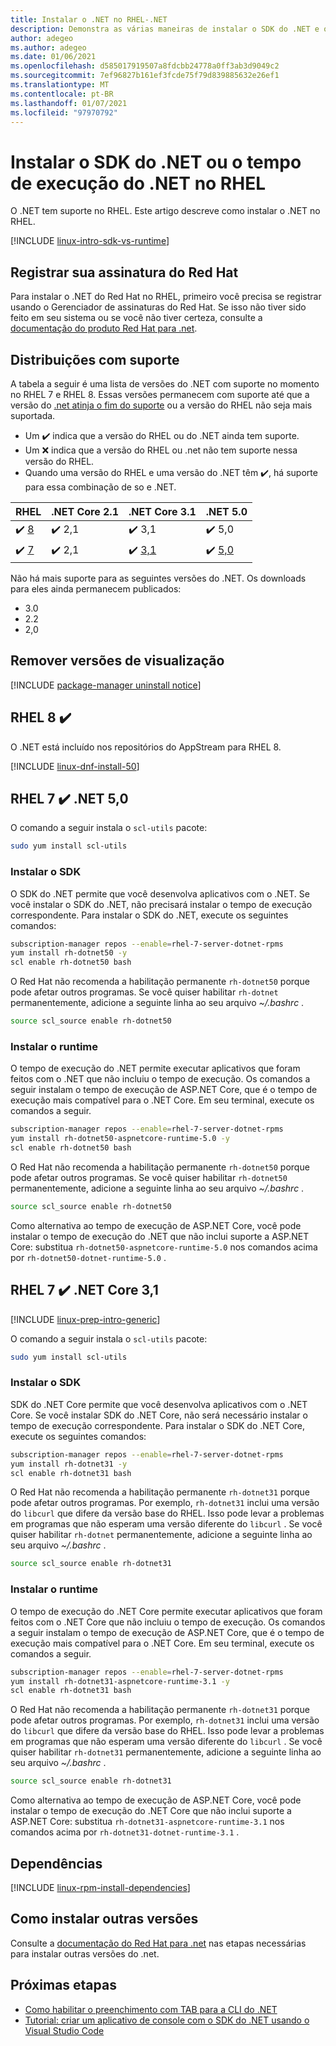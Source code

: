 ```yaml
---
title: Instalar o .NET no RHEL-.NET
description: Demonstra as várias maneiras de instalar o SDK do .NET e o tempo de execução do .NET no RHEL.
author: adegeo
ms.author: adegeo
ms.date: 01/06/2021
ms.openlocfilehash: d585017919507a8fdcbb24778a0ff3ab3d9049c2
ms.sourcegitcommit: 7ef96827b161ef3fcde75f79d839885632e26ef1
ms.translationtype: MT
ms.contentlocale: pt-BR
ms.lasthandoff: 01/07/2021
ms.locfileid: "97970792"
---
```

# <a name="install-the-net-sdk-or-the-net-runtime-on-rhel"></a>Instalar o SDK do .NET ou o tempo de execução do .NET no RHEL

O .NET tem suporte no RHEL. Este artigo descreve como instalar o .NET no RHEL.

[!INCLUDE [linux-intro-sdk-vs-runtime](includes/linux-intro-sdk-vs-runtime.md)]

## <a name="register-your-red-hat-subscription"></a>Registrar sua assinatura do Red Hat

Para instalar o .NET do Red Hat no RHEL, primeiro você precisa se registrar usando o Gerenciador de assinaturas do Red Hat. Se isso não tiver sido feito em seu sistema ou se você não tiver certeza, consulte a [documentação do produto Red Hat para .net](https://access.redhat.com/documentation/net/5.0/).

## <a name="supported-distributions"></a>Distribuições com suporte

A tabela a seguir é uma lista de versões do .NET com suporte no momento no RHEL 7 e RHEL 8. Essas versões permanecem com suporte até que a versão do [.net atinja o fim do suporte](https://dotnet.microsoft.com/platform/support/policy/dotnet-core) ou a versão do RHEL não seja mais suportada.

- Um ✔️ indica que a versão do RHEL ou do .NET ainda tem suporte.
- Um ❌ indica que a versão do RHEL ou .net não tem suporte nessa versão do RHEL.
- Quando uma versão do RHEL e uma versão do .NET têm ✔️, há suporte para essa combinação de so e .NET.

| RHEL                     | .NET Core 2.1 | .NET Core 3.1 | .NET 5.0 |
|--------------------------|---------------|---------------|----------------|
| ✔️ [8](#rhel-8-)        | ✔️ 2,1        | ✔️ 3,1        | ✔️ 5,0 |
| ✔️ [7](#rhel-7--net-50) | ✔️ 2,1        | ✔️ [3,1](#rhel-7--net-core-31)        | ✔️ [5,0](#rhel-7--net-50) |

Não há mais suporte para as seguintes versões do .NET. Os downloads para eles ainda permanecem publicados:

- 3.0
- 2.2
- 2,0

## <a name="remove-preview-versions"></a>Remover versões de visualização

[!INCLUDE [package-manager uninstall notice](./includes/linux-uninstall-preview-info.md)]

## <a name="rhel-8-"></a>RHEL 8 ✔️

O .NET está incluído nos repositórios do AppStream para RHEL 8.

[!INCLUDE [linux-dnf-install-50](includes/linux-install-50-dnf.md)]

## <a name="rhel-7--net-50"></a>RHEL 7 ✔️ .NET 5,0

O comando a seguir instala o `scl-utils` pacote:

```bash
sudo yum install scl-utils
```

### <a name="install-the-sdk"></a>Instalar o SDK

O SDK do .NET permite que você desenvolva aplicativos com o .NET. Se você instalar o SDK do .NET, não precisará instalar o tempo de execução correspondente. Para instalar o SDK do .NET, execute os seguintes comandos:

```bash
subscription-manager repos --enable=rhel-7-server-dotnet-rpms
yum install rh-dotnet50 -y
scl enable rh-dotnet50 bash
```

O Red Hat não recomenda a habilitação permanente `rh-dotnet50` porque pode afetar outros programas. Se você quiser habilitar `rh-dotnet` permanentemente, adicione a seguinte linha ao seu arquivo _~/.bashrc_ .

```bash
source scl_source enable rh-dotnet50
```

### <a name="install-the-runtime"></a>Instalar o runtime

O tempo de execução do .NET permite executar aplicativos que foram feitos com o .NET que não incluiu o tempo de execução. Os comandos a seguir instalam o tempo de execução de ASP.NET Core, que é o tempo de execução mais compatível para o .NET Core. Em seu terminal, execute os comandos a seguir.

```bash
subscription-manager repos --enable=rhel-7-server-dotnet-rpms
yum install rh-dotnet50-aspnetcore-runtime-5.0 -y
scl enable rh-dotnet50 bash
```

O Red Hat não recomenda a habilitação permanente `rh-dotnet50` porque pode afetar outros programas. Se você quiser habilitar `rh-dotnet50` permanentemente, adicione a seguinte linha ao seu arquivo _~/.bashrc_ .

```bash
source scl_source enable rh-dotnet50
```

Como alternativa ao tempo de execução de ASP.NET Core, você pode instalar o tempo de execução do .NET que não inclui suporte a ASP.NET Core: substitua `rh-dotnet50-aspnetcore-runtime-5.0` nos comandos acima por `rh-dotnet50-dotnet-runtime-5.0` .

## <a name="rhel-7--net-core-31"></a>RHEL 7 ✔️ .NET Core 3,1

[!INCLUDE [linux-prep-intro-generic](includes/linux-prep-intro-generic.md)]

O comando a seguir instala o `scl-utils` pacote:

```bash
sudo yum install scl-utils
```

### <a name="install-the-sdk"></a>Instalar o SDK

SDK do .NET Core permite que você desenvolva aplicativos com o .NET Core. Se você instalar SDK do .NET Core, não será necessário instalar o tempo de execução correspondente. Para instalar o SDK do .NET Core, execute os seguintes comandos:

```bash
subscription-manager repos --enable=rhel-7-server-dotnet-rpms
yum install rh-dotnet31 -y
scl enable rh-dotnet31 bash
```

O Red Hat não recomenda a habilitação permanente `rh-dotnet31` porque pode afetar outros programas. Por exemplo, `rh-dotnet31` inclui uma versão do `libcurl` que difere da versão base do RHEL. Isso pode levar a problemas em programas que não esperam uma versão diferente do `libcurl` . Se você quiser habilitar `rh-dotnet` permanentemente, adicione a seguinte linha ao seu arquivo _~/.bashrc_ .

```bash
source scl_source enable rh-dotnet31
```

### <a name="install-the-runtime"></a>Instalar o runtime

O tempo de execução do .NET Core permite executar aplicativos que foram feitos com o .NET Core que não incluiu o tempo de execução. Os comandos a seguir instalam o tempo de execução de ASP.NET Core, que é o tempo de execução mais compatível para o .NET Core. Em seu terminal, execute os comandos a seguir.

```bash
subscription-manager repos --enable=rhel-7-server-dotnet-rpms
yum install rh-dotnet31-aspnetcore-runtime-3.1 -y
scl enable rh-dotnet31 bash
```

O Red Hat não recomenda a habilitação permanente `rh-dotnet31` porque pode afetar outros programas. Por exemplo, `rh-dotnet31` inclui uma versão do `libcurl` que difere da versão base do RHEL. Isso pode levar a problemas em programas que não esperam uma versão diferente do `libcurl` . Se você quiser habilitar `rh-dotnet31` permanentemente, adicione a seguinte linha ao seu arquivo _~/.bashrc_ .

```bash
source scl_source enable rh-dotnet31
```

Como alternativa ao tempo de execução de ASP.NET Core, você pode instalar o tempo de execução do .NET Core que não inclui suporte a ASP.NET Core: substitua `rh-dotnet31-aspnetcore-runtime-3.1` nos comandos acima por `rh-dotnet31-dotnet-runtime-3.1` .

## <a name="dependencies"></a>Dependências

[!INCLUDE [linux-rpm-install-dependencies](includes/linux-rpm-install-dependencies.md)]

## <a name="how-to-install-other-versions"></a>Como instalar outras versões

Consulte a [documentação do Red Hat para .net](https://access.redhat.com/documentation/net/5.0/) nas etapas necessárias para instalar outras versões do .net.

## <a name="next-steps"></a>Próximas etapas

- [Como habilitar o preenchimento com TAB para a CLI do .NET](../tools/enable-tab-autocomplete.md)
- [Tutorial: criar um aplicativo de console com o SDK do .NET usando o Visual Studio Code](../tutorials/with-visual-studio-code.md)
